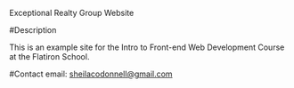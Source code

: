 Exceptional Realty Group Website

#Description

This is an example site for the Intro to Front-end Web Development Course at
the Flatiron School.

#Contact
email: sheilacodonnell@gmail.com
